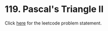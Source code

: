 # 119. Pascal's Triangle II

Click [here](https://leetcode.com/problems/pascals-triangle-ii/) for the leetcode problem statement.
